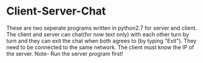 # Client-Server-Chat
These are two seperate programs written in python2.7 for server and client. The client and server can chat(for now text only) with each other turn by turn and they can exit the chat when both agrees to (by typing "Exit"). They need to be connected to the same network.
The client must know the IP of the server.
Note- Run the server program first!
